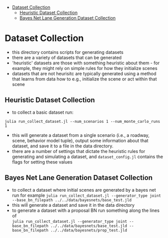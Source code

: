 
<!-- MarkdownTOC -->

- [Dataset Collection](#dataset-collection)
    - [Heuristic Dataset Collection](#heuristic-dataset-collection)
    - [Bayes Net Lane Generation Dataset Collection](#bayes-net-lane-generation-dataset-collection)

<!-- /MarkdownTOC -->

# Dataset Collection
- this directory contains scripts for generating datasets
- there are a variety of datasets that can be generated
- 'heuristic' datasets are those with something heuristic about them - for example, they might rely on simple rules for how they initialize scenes
- datasets that are not heurisitc are typically generated using a method that learns from data how to e.g., initialize the scene or act within that scene

## Heuristic Dataset Collection
- to collect a basic dataset run:
```
julia run_collect_dataset.jl --num_scenarios 1 --num_monte_carlo_runs 1
```
- this will generate a dataset from a single scenario (i.e., a roadway, scene, behavior model tuple), output some information about that dataset, and save it to a file in the data directory.
- there are a number of settings that dictate the heuristic rules for generating and simulating a dataset, and `dataset_config.jl` contains the flags for setting these values

## Bayes Net Lane Generation Dataset Collection
- to collect a dataset where initial scenes are generated by a bayes net run for example
`julia run_collect_dataset.jl --generator_type joint --base_bn_filepath ../../data/bayesnets/base_test.jld`
- this will generate a dataset and save it in the data directory
- to generate a dataset with a proposal BN run something along the lines of  
`julia run_collect_dataset.jl --generator_type joint --base_bn_filepath ../../data/bayesnets/base_test.jld --base_bn_filepath ../../data/bayesnets/prop_test.jld`
